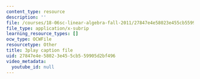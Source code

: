 ```yaml
---
content_type: resource
description: ''
file: /courses/18-06sc-linear-algebra-fall-2011/27847e4e58023e455cb559905d2bf496_pz3zyUO2gpM.srt
file_type: application/x-subrip
learning_resource_types: []
ocw_type: OCWFile
resourcetype: Other
title: 3play caption file
uid: 27847e4e-5802-3e45-5cb5-59905d2bf496
video_metadata:
  youtube_id: null
---
```

